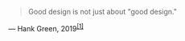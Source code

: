 > Good design is not just about "good design."

— Hank Green, 2019<sup>[[1]](https://youtu.be/AkpAe3_qmq0)</sup>
